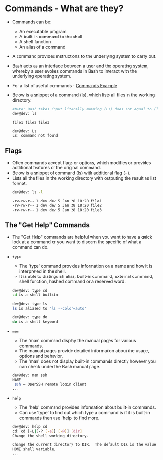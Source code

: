 # Commands - What are they?
- Commands can be:
    - An executable program
    - A built-in command to the shell
    - A shell function
    - An alias of a command
- A command provides instructions to the underlying system to carry out.
- Bash acts as an interface between a user and the operating system, whereby a user evokes commands in Bash to interact with the underlying operating system. 
- For a list of useful commands - [Commands Example](./_Commands%20Examples.md#other-useful-commands)
- Below is a snippet of a command (ls), which lists all files in the working directory. 

    ```bash
    #Note: Bash takes input literally meaning (Ls) does not equal to (ls)
    dev@dev: ls 

    file1 file2 file3

    dev@dev: Ls
    Ls: command not found
    ```

## Flags 
- Often commands accept flags or options, which modifies or provides additional features of the original command. 
- Below is a snippet of command (ls) with additional flag (-l).
- Lists all the files in the working directory with outputing the result as list format. 
    ```bash
    dev@dev: ls -l

    -rw-rw-r-- 1 dev dev 5 Jan 28 18:20 file1
    -rw-rw-r-- 1 dev dev 5 Jan 28 18:20 file2
    -rw-rw-r-- 1 dev dev 5 Jan 28 18:20 file3
    ```

## The "Get Help" Commands
- The "Get Help" commands are helpful when you want to have a quick look at a command or you want to discern the specific of what a command can do.
- <code>type</code>  
    - The 'type' command provides information on a name and how it is interpreted in the shell. 
    - It is able to distinguish alias, built-in command, external command, shell function, hashed command or a reserved word. 

    ```bash
    dev@dev: type cd
    cd is a shell builtin

    dev@dev: type ls
    ls is aliased to 'ls --color=auto'

    dev@dev: type do
    do is a shell keyword
    ```
- <code>man</code> 
    - The 'man' command display the manual pages for various commands.
    - The manual pages provide detailed information about the usage, options and behavior. 
    - The 'man' does not display built-in commands directly however you can check under the Bash manual page. 

    ```bash
    dev@dev: man ssh
    NAME
     ssh — OpenSSH remote login client
    ...
    ```
- <code>help</code> 
    - The 'help' command provides information about built-in commands.
    - Can use 'type' to find out which type a command is if it is built-in commands then use 'help' to find more.
    
    ``` bash
    dev@dev: help cd
    cd: cd [-L|[-P [-e]] [-@]] [dir]
    Change the shell working directory.
    
    Change the current directory to DIR.  The default DIR is the value of the
    HOME shell variable.
    ...
    ```

